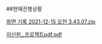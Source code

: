 ##현재진행상황

[화면 기록 2021-12-15 오전 3.43.07.zip](https://github.com/LeeShinwon/OSS_mninitest/files/7714037/2021-12-15.3.43.07.zip)

[이신원_.프로젝트pdf.pdf](https://github.com/LeeShinwon/OSS_mninitest/files/7795462/_.pdf.pdf)

